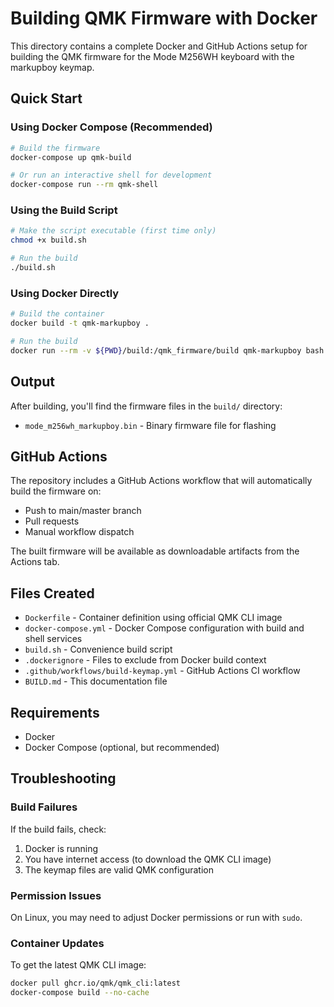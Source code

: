 # Building QMK Firmware with Docker

This directory contains a complete Docker and GitHub Actions setup for building the QMK firmware for the Mode M256WH keyboard with the markupboy keymap.

## Quick Start

### Using Docker Compose (Recommended)

```bash
# Build the firmware
docker-compose up qmk-build

# Or run an interactive shell for development
docker-compose run --rm qmk-shell
```

### Using the Build Script

```bash
# Make the script executable (first time only)
chmod +x build.sh

# Run the build
./build.sh
```

### Using Docker Directly

```bash
# Build the container
docker build -t qmk-markupboy .

# Run the build
docker run --rm -v ${PWD}/build:/qmk_firmware/build qmk-markupboy bash -c "qmk compile -kb mode/m256wh -km markupboy && cp mode_m256wh_markupboy.* /qmk_firmware/build/ 2>/dev/null || find . -name 'mode_m256wh_markupboy.*' -exec cp {} /qmk_firmware/build/ \;"
```

## Output

After building, you'll find the firmware files in the `build/` directory:

- `mode_m256wh_markupboy.bin` - Binary firmware file for flashing

## GitHub Actions

The repository includes a GitHub Actions workflow that will automatically build the firmware on:
- Push to main/master branch
- Pull requests
- Manual workflow dispatch

The built firmware will be available as downloadable artifacts from the Actions tab.

## Files Created

- `Dockerfile` - Container definition using official QMK CLI image
- `docker-compose.yml` - Docker Compose configuration with build and shell services
- `build.sh` - Convenience build script
- `.dockerignore` - Files to exclude from Docker build context
- `.github/workflows/build-keymap.yml` - GitHub Actions CI workflow
- `BUILD.md` - This documentation file

## Requirements

- Docker
- Docker Compose (optional, but recommended)

## Troubleshooting

### Build Failures

If the build fails, check:

1. Docker is running
2. You have internet access (to download the QMK CLI image)
3. The keymap files are valid QMK configuration

### Permission Issues

On Linux, you may need to adjust Docker permissions or run with `sudo`.

### Container Updates

To get the latest QMK CLI image:

```bash
docker pull ghcr.io/qmk/qmk_cli:latest
docker-compose build --no-cache
```